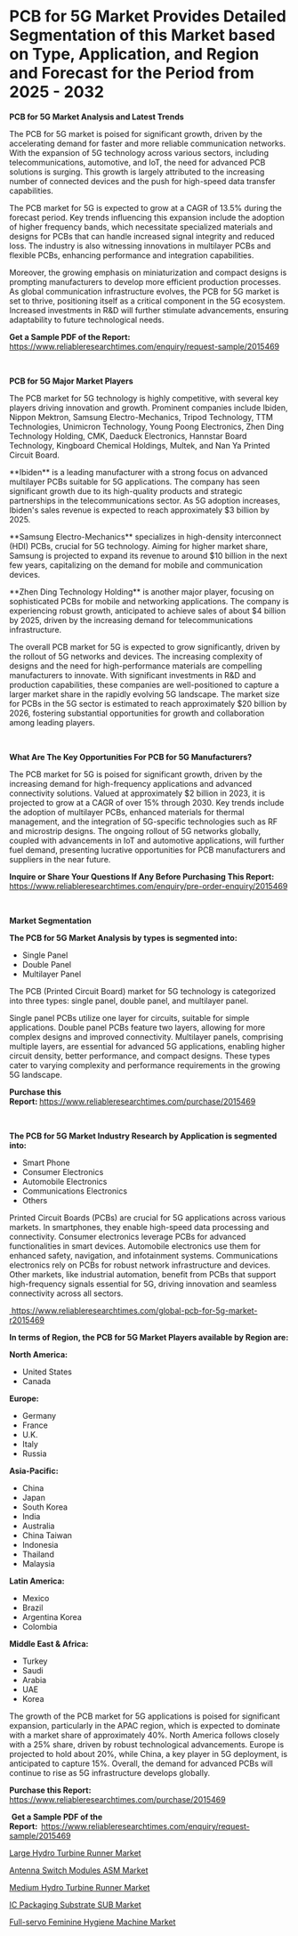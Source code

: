 <p><h1>PCB for 5G Market Provides Detailed Segmentation of this Market based on Type, Application, and Region and Forecast for the Period from 2025 - 2032</h1></p><p><strong>PCB for 5G Market Analysis and Latest Trends</strong></p>
<p><p>The PCB for 5G market is poised for significant growth, driven by the accelerating demand for faster and more reliable communication networks. With the expansion of 5G technology across various sectors, including telecommunications, automotive, and IoT, the need for advanced PCB solutions is surging. This growth is largely attributed to the increasing number of connected devices and the push for high-speed data transfer capabilities.</p><p>The PCB market for 5G is expected to grow at a CAGR of 13.5% during the forecast period. Key trends influencing this expansion include the adoption of higher frequency bands, which necessitate specialized materials and designs for PCBs that can handle increased signal integrity and reduced loss. The industry is also witnessing innovations in multilayer PCBs and flexible PCBs, enhancing performance and integration capabilities.</p><p>Moreover, the growing emphasis on miniaturization and compact designs is prompting manufacturers to develop more efficient production processes. As global communication infrastructure evolves, the PCB for 5G market is set to thrive, positioning itself as a critical component in the 5G ecosystem. Increased investments in R&D will further stimulate advancements, ensuring adaptability to future technological needs.</p></p>
<p><strong>Get a Sample PDF of the Report:&nbsp;</strong> <a href="https://www.reliableresearchtimes.com/enquiry/request-sample/2015469?utm_campaign=2263&utm_medium=2&utm_source=Github&utm_content=ia&utm_term=29032025&utm_id=pcb-for-5g">https://www.reliableresearchtimes.com/enquiry/request-sample/2015469</a></p>
<p>&nbsp;</p>
<p><strong>PCB for 5G Major Market Players</strong></p>
<p><p>The PCB market for 5G technology is highly competitive, with several key players driving innovation and growth. Prominent companies include Ibiden, Nippon Mektron, Samsung Electro-Mechanics, Tripod Technology, TTM Technologies, Unimicron Technology, Young Poong Electronics, Zhen Ding Technology Holding, CMK, Daeduck Electronics, Hannstar Board Technology, Kingboard Chemical Holdings, Multek, and Nan Ya Printed Circuit Board.</p><p>**Ibiden** is a leading manufacturer with a strong focus on advanced multilayer PCBs suitable for 5G applications. The company has seen significant growth due to its high-quality products and strategic partnerships in the telecommunications sector. As 5G adoption increases, Ibiden's sales revenue is expected to reach approximately $3 billion by 2025.</p><p>**Samsung Electro-Mechanics** specializes in high-density interconnect (HDI) PCBs, crucial for 5G technology. Aiming for higher market share, Samsung is projected to expand its revenue to around $10 billion in the next few years, capitalizing on the demand for mobile and communication devices.</p><p>**Zhen Ding Technology Holding** is another major player, focusing on sophisticated PCBs for mobile and networking applications. The company is experiencing robust growth, anticipated to achieve sales of about $4 billion by 2025, driven by the increasing demand for telecommunications infrastructure.</p><p>The overall PCB market for 5G is expected to grow significantly, driven by the rollout of 5G networks and devices. The increasing complexity of designs and the need for high-performance materials are compelling manufacturers to innovate. With significant investments in R&D and production capabilities, these companies are well-positioned to capture a larger market share in the rapidly evolving 5G landscape. The market size for PCBs in the 5G sector is estimated to reach approximately $20 billion by 2026, fostering substantial opportunities for growth and collaboration among leading players.</p></p>
<p>&nbsp;</p>
<p><strong>What Are The Key Opportunities For PCB for 5G Manufacturers?</strong></p>
<p><p>The PCB market for 5G is poised for significant growth, driven by the increasing demand for high-frequency applications and advanced connectivity solutions. Valued at approximately $2 billion in 2023, it is projected to grow at a CAGR of over 15% through 2030. Key trends include the adoption of multilayer PCBs, enhanced materials for thermal management, and the integration of 5G-specific technologies such as RF and microstrip designs. The ongoing rollout of 5G networks globally, coupled with advancements in IoT and automotive applications, will further fuel demand, presenting lucrative opportunities for PCB manufacturers and suppliers in the near future.</p></p>
<p><strong>Inquire or Share Your Questions If Any Before Purchasing This Report:</strong> <a href="https://www.reliableresearchtimes.com/enquiry/pre-order-enquiry/2015469?utm_campaign=2263&utm_medium=2&utm_source=Github&utm_content=ia&utm_term=29032025&utm_id=pcb-for-5g">https://www.reliableresearchtimes.com/enquiry/pre-order-enquiry/2015469</a></p>
<p>&nbsp;</p>
<p><strong>Market Segmentation</strong></p>
<p><strong>The PCB for 5G Market Analysis by types is segmented into:</strong></p>
<p><ul><li>Single Panel</li><li>Double Panel</li><li>Multilayer Panel</li></ul></p>
<p><p>The PCB (Printed Circuit Board) market for 5G technology is categorized into three types: single panel, double panel, and multilayer panel. </p><p>Single panel PCBs utilize one layer for circuits, suitable for simple applications. Double panel PCBs feature two layers, allowing for more complex designs and improved connectivity. Multilayer panels, comprising multiple layers, are essential for advanced 5G applications, enabling higher circuit density, better performance, and compact designs. These types cater to varying complexity and performance requirements in the growing 5G landscape.</p></p>
<p><strong>Purchase this Report:&nbsp;</strong><a href="https://www.reliableresearchtimes.com/purchase/2015469?utm_campaign=2263&utm_medium=2&utm_source=Github&utm_content=ia&utm_term=29032025&utm_id=pcb-for-5g">https://www.reliableresearchtimes.com/purchase/2015469</a></p>
<p>&nbsp;</p>
<p><strong>The PCB for 5G Market Industry Research by Application is segmented into:</strong></p>
<p><ul><li>Smart Phone</li><li>Consumer Electronics</li><li>Automobile Electronics</li><li>Communications Electronics</li><li>Others</li></ul></p>
<p><p>Printed Circuit Boards (PCBs) are crucial for 5G applications across various markets. In smartphones, they enable high-speed data processing and connectivity. Consumer electronics leverage PCBs for advanced functionalities in smart devices. Automobile electronics use them for enhanced safety, navigation, and infotainment systems. Communications electronics rely on PCBs for robust network infrastructure and devices. Other markets, like industrial automation, benefit from PCBs that support high-frequency signals essential for 5G, driving innovation and seamless connectivity across all sectors.</p></p>
<p><a href="https://www.reliableresearchtimes.com/global-pcb-for-5g-market-r2015469?utm_campaign=2263&utm_medium=2&utm_source=Github&utm_content=ia&utm_term=29032025&utm_id=pcb-for-5g">&nbsp;https://www.reliableresearchtimes.com/global-pcb-for-5g-market-r2015469</a></p>
<p><strong>In terms of Region, the PCB for 5G Market Players available by Region are:</strong></p>
<p>
    <p> <strong> North America: </strong>
        <ul>
            <li>United States</li>
            <li>Canada</li>
        </ul>
        </p> 
    <p> <strong> Europe: </strong>
        <ul>
            <li>Germany</li>
            <li>France</li>
            <li>U.K.</li>
            <li>Italy</li>
            <li>Russia</li>
        </ul>
        </p> 
    <p> <strong> Asia-Pacific: </strong>
        <ul>
            <li>China</li>
            <li>Japan</li>
            <li>South Korea</li>
            <li>India</li>
            <li>Australia</li>
            <li>China Taiwan</li>
            <li>Indonesia</li>
            <li>Thailand</li>
            <li>Malaysia</li>
        </ul>
        </p> 
    <p> <strong> Latin America: </strong>
        <ul>
            <li>Mexico</li>
            <li>Brazil</li>
            <li>Argentina Korea</li>
            <li>Colombia</li>
        </ul>
        </p> 
    <p> <strong> Middle East & Africa: </strong>
        <ul>
            <li>Turkey</li>
            <li>Saudi</li>
            <li>Arabia</li>
            <li>UAE</li>
            <li>Korea</li>
        </ul>
    </p>
    </p>
<p><p>The growth of the PCB market for 5G applications is poised for significant expansion, particularly in the APAC region, which is expected to dominate with a market share of approximately 40%. North America follows closely with a 25% share, driven by robust technological advancements. Europe is projected to hold about 20%, while China, a key player in 5G deployment, is anticipated to capture 15%. Overall, the demand for advanced PCBs will continue to rise as 5G infrastructure develops globally.</p></p>
<p><strong>Purchase this Report: </strong><a href="https://www.reliableresearchtimes.com/purchase/2015469?utm_campaign=2263&utm_medium=2&utm_source=Github&utm_content=ia&utm_term=29032025&utm_id=pcb-for-5g">https://www.reliableresearchtimes.com/purchase/2015469</a></p>
<p>&nbsp;<strong>Get a Sample PDF of the Report:&nbsp;&nbsp;</strong><a href="https://www.reliableresearchtimes.com/enquiry/request-sample/2015469?utm_campaign=2263&utm_medium=2&utm_source=Github&utm_content=ia&utm_term=29032025&utm_id=pcb-for-5g">https://www.reliableresearchtimes.com/enquiry/request-sample/2015469</a></p>
<p><strong></strong></p>
<p><p><a href="https://www.linkedin.com/pulse/market-dynamics-future-trends-global-large-hydro-turbine-fdcie?utm_campaign=2263&utm_medium=2&utm_source=Github&utm_content=ia&utm_term=29032025&utm_id=pcb-for-5g">Large Hydro Turbine Runner Market</a></p><p><a href="https://github.com/szaszgrychkq/Market-Research-Report-List-1/blob/main/antenna-switch-modules-asm-market.md?utm_campaign=2263&utm_medium=2&utm_source=Github&utm_content=ia&utm_term=29032025&utm_id=pcb-for-5g">Antenna Switch Modules ASM Market</a></p><p><a href="https://www.linkedin.com/pulse/medium-hydro-turbine-runner-industry-trends-comprehensive-2xx1e?utm_campaign=2263&utm_medium=2&utm_source=Github&utm_content=ia&utm_term=29032025&utm_id=pcb-for-5g">Medium Hydro Turbine Runner Market</a></p><p><a href="https://github.com/moroesarta/Market-Research-Report-List-1/blob/main/ic-packaging-substrate-sub-market.md?utm_campaign=2263&utm_medium=2&utm_source=Github&utm_content=ia&utm_term=29032025&utm_id=pcb-for-5g">IC Packaging Substrate SUB Market</a></p><p><a href="https://www.linkedin.com/pulse/full-servo-feminine-hygiene-machine-market-matrix-applications-19ele?utm_campaign=2263&utm_medium=2&utm_source=Github&utm_content=ia&utm_term=29032025&utm_id=pcb-for-5g">Full-servo Feminine Hygiene Machine Market</a></p></p>